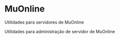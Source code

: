 # MuOnline
Utilidades para servidores de MuOnline

Utilidades para administração de servidor de MuOnline
